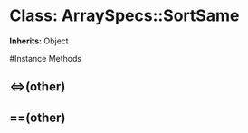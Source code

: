 # Class: ArraySpecs::SortSame
**Inherits:** Object
    




#Instance Methods
## <=>(other) [](#method-i-<=>)

## ==(other) [](#method-i-==)

